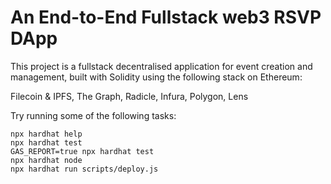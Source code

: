 # An End-to-End Fullstack web3 RSVP DApp

This project is a fullstack decentralised application for event creation and management, built with Solidity using the following stack on Ethereum:

Filecoin & IPFS,
The Graph,
Radicle,
Infura,
Polygon,
Lens

Try running some of the following tasks:

```shell
npx hardhat help
npx hardhat test
GAS_REPORT=true npx hardhat test
npx hardhat node
npx hardhat run scripts/deploy.js
```
